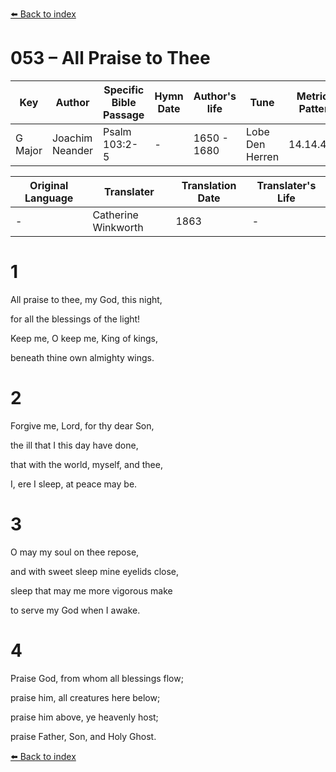 [⬅️ Back to index](../README.md)

# 053 – All Praise to Thee

Key | Author   | Specific Bible Passage     |Hymn Date |Author's life |Tune |Metrical Pattern   |Composer/Source                                                                                        
-- | --------- | ---------------------------|----------|--------------|-----|-------------------|-------------   
G Major  | Joachim Neander      | Psalm 103:2-5 | -  | 1650 - 1680 | Lobe Den Herren | 14.14.4.7.8 | Chorale Book for England, 1863 

Original Language | Translater | Translation Date   | Translater's Life     
----------------- | --------- | --------------------|-------------   
\-  | Catherine Winkworth      | 1863 | -  | 1827 - 1878 



# 1

All praise to thee, my God, this night,

for all the blessings of the light!

Keep me, O keep me, King of kings,

beneath thine own almighty wings.



# 2

Forgive me, Lord, for thy dear Son,

the ill that I this day have done,

that with the world, myself, and thee,

I, ere I sleep, at peace may be.



# 3

O may my soul on thee repose,

and with sweet sleep mine eyelids close,

sleep that may me more vigorous make

to serve my God when I awake.



# 4

Praise God, from whom all blessings flow;

praise him, all creatures here below;

praise him above, ye heavenly host;

praise Father, Son, and Holy Ghost.

[⬅️ Back to index](../README.md)
